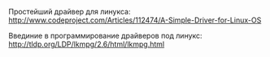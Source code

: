 Простейший драйвер для линукса:
http://www.codeproject.com/Articles/112474/A-Simple-Driver-for-Linux-OS

Введиние в программирование драйверов под линукс:
http://tldp.org/LDP/lkmpg/2.6/html/lkmpg.html